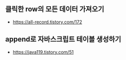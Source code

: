 ## 클릭한 row의 모든 데이터 가져오기
- https://all-record.tistory.com/172

## append로 자바스크립트 테이블 생성하기
- https://java119.tistory.com/51
